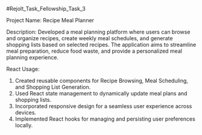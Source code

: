 #Rejolt_Task_Fellowship_Task_3

Project Name: Recipe Meal Planner

Description:
Developed a meal planning platform where users can browse and organize recipes, create weekly meal schedules, and generate shopping lists based on selected recipes. The application aims to streamline meal preparation, reduce food waste, and provide a personalized meal planning experience.

React Usage:

1. Created reusable components for Recipe Browsing, Meal Scheduling, and Shopping List Generation.
2. Used React state management to dynamically update meal plans and shopping lists.
3. Incorporated responsive design for a seamless user experience across devices.
4. Implemented React hooks for managing and persisting user preferences locally.

